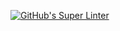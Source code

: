 [![GitHub's Super Linter](https://github.com/ICS20-Programming-Anita-K/Unit1-07-HTML-JS/workflows/GitHub's%20Super%20Linter/badge.svg)](https://github.com/ICS20-Programming-Anita-K/Unit1-07-HTML-JS/actions)
